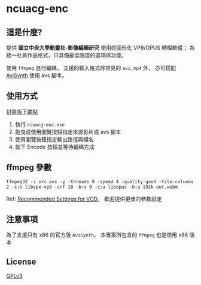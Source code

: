 # ncuacg-enc

## 這是什麼?
提供 **國立中央大學動畫社-影像編輯研究** 使用的圖形化 VP9/OPUS 轉檔軟體；
為統一社員作品格式，只具備最低限度的選項與功能。

使用 `ffmpeg` 進行編碼，
支援的輸入格式除常見的 `avi`, `mp4` 外，
亦可搭配 [AviSynth](http://avisynth.nl/index.php/Main_Page) 使用 avs 腳本。


## 使用方式
[封裝版下載點](https://drive.google.com/open?id=1tLliOzS1N9b9VTcBxUZCZRuRrBBMx9kk)
1. 執行 `ncuacg-enc.exe`
2. 拖曳或使用瀏覽按鈕指定來源影片或 avs 腳本
3. 使用瀏覽按鈕指定輸出路徑與檔名
4. 按下 Encode 按鈕並等待編碼完成

## ffmpeg 參數
```
ffmpeg32 -i src.avs -y -threads 8 -speed 4 -quality good -tile-columns 2 -c:v libvpx-vp9 -crf 18 -b:v 0 -c:a libopus -b:a 192k out.webm
```
Ref: [Recommended Settings for VOD](https://developers.google.com/media/vp9/settings/vod/)，
歡迎提供更佳的參數設定

## 注意事項
為了支援只有 x86 的官方版 `AviSynth`，
本專案所包含的 `ffmpeg` 也是使用 x86 版本

## License
[GPLv3](LICENSE.md)

